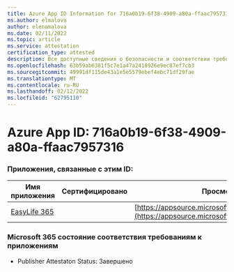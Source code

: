 ```yaml
---
title: Azure App ID Information for 716a0b19-6f38-4909-a80a-ffaac7957316
ms.author: elmalova
author: elenamalova
ms.date: 02/11/2022
ms.topic: article
ms.service: attestation
certification_type: attested
description: Все доступные сведения о безопасности и соответствии требованиям для 716a0b19-6f38-4909-a80a-ffaac7957316.
ms.openlocfilehash: 63b59ab6381f5c7e1a47a2418926e9ec87ef7cb3
ms.sourcegitcommit: 49991df115de43a1e5e5579ebef4ebc71df29fae
ms.translationtype: MT
ms.contentlocale: ru-RU
ms.lasthandoff: 02/12/2022
ms.locfileid: "62795110"
---
```

# <a name="azure-app-id-716a0b19-6f38-4909-a80a-ffaac7957316"></a>Azure App ID: 716a0b19-6f38-4909-a80a-ffaac7957316


### <a name="apps-associated-with-this-id"></a>Приложения, связанные с этим ID:
| **Имя приложения** | **Сертифицировано** | **Просмотр в AppSource** |
|--------------|---------------|-----------------------|
| [EasyLife 365](https://docs.microsoft.com/microsoft-365-app-certification/forward/WA200003697) |  | [https://appsource.microsoft.com/product/office/WA200003697](https://appsource.microsoft.com/product/office/WA200003697) |

### <a name="microsoft-365-app-compliance-status"></a>Microsoft 365 состояние соответствия требованиям к приложениям
- Publisher Attestaton Status: Завершено
